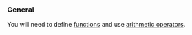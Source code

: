 ### General

You will need to define [functions][functions] and use [arithmetic operators][arithmetics].

[functions]: https://docs.julialang.org/en/v1/manual/functions/
[arithmetics]: https://docs.julialang.org/en/v1/manual/mathematical-operations/#Arithmetic-Operators-1
